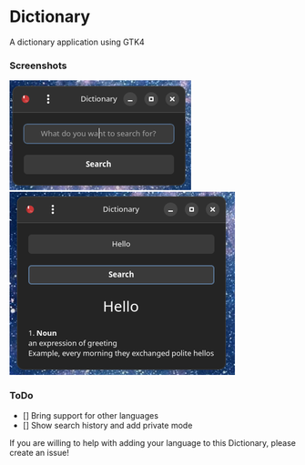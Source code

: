 # Dictionary

A dictionary application using GTK4

### Screenshots

![Demo Image 1](https://github.com/nanna7077/Dictionary/raw/main/screenshots/1.png?raw=true)
![Demo Image 2](https://github.com/nanna7077/Dictionary/raw/main/screenshots/2.png?raw=true)

### ToDo

- [] Bring support for other languages
- [] Show search history and add private mode

If you are willing to help with adding your language to this Dictionary, please create an issue!
